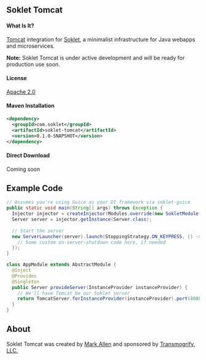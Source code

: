 ## Soklet Tomcat

#### What Is It?

[Tomcat](http://tomcat.apache.org) integration for [Soklet](http://soklet.com), a minimalist infrastructure for Java webapps and microservices.

**Note:** Soklet Tomcat is under active development and will be ready for production use soon.

#### License

[Apache 2.0](https://www.apache.org/licenses/LICENSE-2.0)

#### Maven Installation

```xml
<dependency>
  <groupId>com.soklet</groupId>
  <artifactId>soklet-tomcat</artifactId>
  <version>0.1.0-SNAPSHOT</version>
</dependency>
```

#### Direct Download

Coming soon
<!--
If you don't use Maven, you can drop [soklet-tomcat-1.0.0.jar](http://central.maven.org/maven2/com/soklet/soklet-tomcat/1.0.0/soklet-tomcat-1.0.0.jar) directly into your project.  You'll also need [Tomcat](http://tomcat.apache.org) as a dependency. -->

## Example Code

```java
// Assumes you're using Guice as your DI framework via soklet-guice
public static void main(String[] args) throws Exception {
  Injector injector = createInjector(Modules.override(new SokletModule()).with(new AppModule()));
  Server server = injector.getInstance(Server.class);
  
  // Start the server
  new ServerLauncher(server).launch(StoppingStrategy.ON_KEYPRESS, () -> {
    // Some custom on-server-shutdown code here, if needed
  });
}

class AppModule extends AbstractModule {
  @Inject
  @Provides
  @Singleton
  public Server provideServer(InstanceProvider instanceProvider) {
    // We'll have Tomcat be our Soklet server
    return TomcatServer.forInstanceProvider(instanceProvider).port(8080).build();
  }
}
```

## About

Soklet Tomcat was created by [Mark Allen](http://revetkn.com) and sponsored by [Transmogrify, LLC.](http://xmog.com)